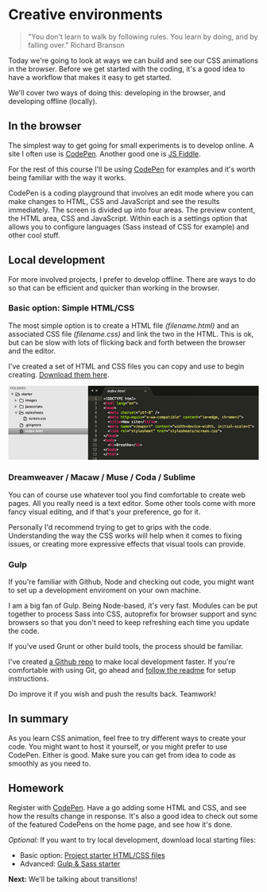 # Creative environments

> "You don't learn to walk by following rules. You learn by doing, and by falling over."
> Richard Branson

Today we're going to look at ways we can build and see our CSS animations in the browser. Before we get started with the coding, it's a good idea to have a workflow that makes it easy to get started.

We'll cover two ways of doing this: developing in the browser, and developing offline (locally).

## In the browser

The simplest way to get going for small experiments is to develop online. A site I often use is [CodePen](Codepen.io). Another good one is [JS Fiddle](http://jsfiddle.net/).

For the rest of this course I'll be using [CodePen](http://codepen.io) for examples and it's worth being familiar with the way it works.

CodePen is a coding playground that involves an edit mode where you can make changes to HTML, CSS and JavaScript and see the results immediately. The screen is divided up into four areas. The preview content, the HTML area, CSS and JavaScript. Within each is a settings option that allows you to configure languages (Sass instead of CSS for example) and other cool stuff.

## Local development

For more involved projects, I prefer to develop offline. There are ways to do so that can be efficient and quicker than working in the browser.

### Basic option: Simple HTML/CSS

The most simple option is to create a HTML file _(filename.html)_ and an associated CSS file _(filename.css)_ and link the two in the HTML. This is ok, but can be slow with lots of flicking back and forth between the browser and the editor.

I've created a set of HTML and CSS files you can copy and use to begin creating. [Download them here](https://github.com/cssanimation/starter/archive/master.zip).

![Starting files](images/files.jpg)

### Dreamweaver / Macaw / Muse / Coda / Sublime

You can of course use whatever tool you find comfortable to create web pages. All you really need is a text editor. Some other tools come with more fancy visual editing, and if that's your preference, go for it.

Personally I'd recommend trying to get to grips with the code. Understanding the way the CSS works will help when it comes to fixing issues, or creating more expressive effects that visual tools can provide.

### Gulp

If you're familiar with Github, Node and checking out code, you might want to set up a development enviroment on your own machine.

I am a big fan of Gulp. Being Node-based, it's very fast. Modules can be put together to process Sass into CSS, autoprefix for browser support and sync browsers so that you don't need to keep refreshing each time you update the code.

If you've used Grunt or other build tools, the process should be familiar.

I've created [a Github repo](https://github.com/cssanimation/gulp-sass-starter) to make local development faster. If you're comfortable with using Git, go ahead and [follow the readme](https://github.com/cssanimation/gulp-sass-starter/blob/master/README.md) for setup instructions.

Do improve it if you wish and push the results back. Teamwork!

## In summary

As you learn CSS animation, feel free to try different ways to create your code. You might want to host it yourself, or you might prefer to use CodePen. Either is good. Make sure you can get from idea to code as smoothly as you need to.

## Homework

Register with [CodePen](http://codepen.io). Have a go adding some HTML and CSS, and see how the results change in response. It's also a good idea to check out some of the featured CodePens on the home page, and see how it's done.

_Optional:_ If you want to try local development, download local starting files:

* Basic option: [Project starter HTML/CSS files](https://github.com/cssanimation/starter/archive/master.zip)
* Advanced: [Gulp & Sass starter](https://github.com/cssanimation/gulp-sass-starter)

**Next:** We'll be talking about transitions!

